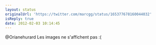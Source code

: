 ```yaml
---
layout: status
originalUrl: 'https://twitter.com/marcgg/status/165377678160044032'
isReply: true
date: 2012-02-03 10:14:45
---
```


@Orianehurard Les images ne s'affichent pas :(

